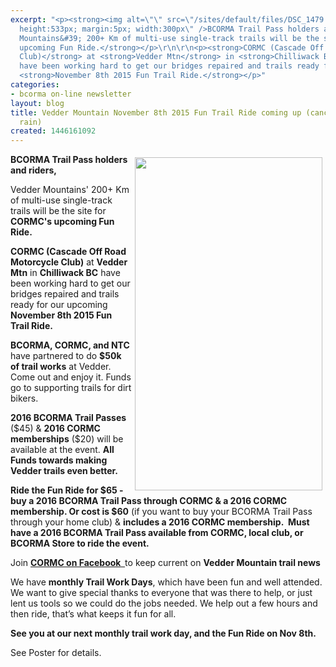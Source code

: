 ```yaml
---
excerpt: "<p><strong><img alt=\"\" src=\"/sites/default/files/DSC_1479.JPG\" style=\"float:right;
  height:533px; margin:5px; width:300px\" />BCORMA Trail Pass holders and riders,</strong></p>\r\n\r\n<p>Vedder
  Mountains&#39; 200+ Km of multi-use single-track trails will be the site for <strong>CORMC&#39;s
  upcoming Fun Ride.</strong></p>\r\n\r\n<p><strong>CORMC (Cascade Off Road Motorcycle
  Club)</strong> at <strong>Vedder Mtn</strong> in <strong>Chilliwack BC</strong>
  have been working hard to get our bridges repaired and trails ready for our upcoming
  <strong>November 8th 2015 Fun Trail Ride.</strong></p>"
categories:
- bcorma on-line newsletter
layout: blog
title: Vedder Mountain November 8th 2015 Fun Trail Ride coming up (cancelled due to
  rain)
created: 1446161092
---
```

<p><strong><img alt="" src="/sites/default/files/DSC_1479.JPG" style="float:right; height:533px; margin:5px; width:300px" />BCORMA Trail Pass holders and riders,</strong></p>

<p>Vedder Mountains&#39; 200+ Km of multi-use single-track trails will be the site for <strong>CORMC&#39;s upcoming Fun Ride.</strong></p>

<p><strong>CORMC (Cascade Off Road Motorcycle Club)</strong> at <strong>Vedder Mtn</strong> in <strong>Chilliwack BC</strong> have been working hard to get our bridges repaired and trails ready for our upcoming <strong>November 8th 2015 Fun Trail Ride.</strong></p>

<p><strong>BCORMA, CORMC, and NTC </strong>have partnered to do <strong>$50k of trail works</strong> at Vedder. Come out and enjoy it. Funds go to supporting trails for dirt bikers.</p>

<p><strong>2016 BCORMA Trail Passes</strong> ($45) &amp; <strong>2016 CORMC memberships</strong> ($20) will be available at the event. <strong>All Funds towards making Vedder trails even better.</strong></p>

<p><strong>Ride the Fun Ride for $65 - buy a 2016 BCORMA Trail Pass through CORMC &amp; a 2016 CORMC membership. Or cost is $60</strong> (if you want to buy your BCORMA Trail Pass through your home club) &amp; <strong>includes a 2016 CORMC membership.&nbsp; Must have a 2016 BCORMA Trail Pass available from CORMC, local club, or BCORMA Store to ride the event.</strong></p>

<p>Join <strong><a href="https://www.facebook.com/groups/1498165827062587/">CORMC on Facebook&nbsp; </a> </strong>to keep current on <strong>Vedder Mountain trail news</strong></p>

<p>We have <strong>monthly Trail Work Days</strong>, which have been fun and well attended. We want to give special thanks to everyone that was there to help, or just lent us tools so we could do the jobs needed. We help out a few hours and then ride, that&rsquo;s what keeps it fun for all.</p>

<p><strong>See you at our next monthly trail work day, and the Fun Ride on Nov 8th.</strong></p>

<p>See Poster for details.</p>
